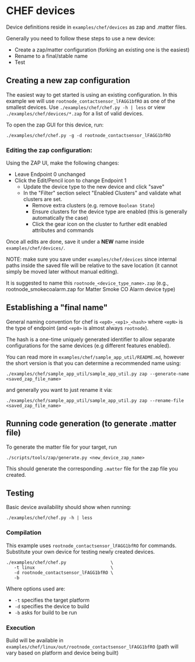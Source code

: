 # CHEF devices

Device definitions reside in `examples/chef/devices` as zap and .matter files.

Generally you need to follow these steps to use a new device:

-   Create a zap/matter configuration (forking an existing one is the easiest)
-   Rename to a final/stable name
-   Test

## Creating a new zap configuration

The easiest way to get started is using an existing configuration. In this
example we will use `rootnode_contactsensor_lFAGG1bfRO` as one of the smallest
devices. Use `./examples/chef/chef.py -h | less` or view
`./examples/chef/devices/*.zap` for a list of valid devices.

To open the zap GUI for this device, run:

```
./examples/chef/chef.py -g -d rootnode_contactsensor_lFAGG1bfRO
```

### Editing the zap configuration:

Using the ZAP UI, make the following changes:

-   Leave Endpoint 0 unchanged
-   Click the Edit/Pencil icon to change Endpoint 1
    -   Update the device type to the new device and click "save"
    -   In the "Filter" section select "Enabled Clusters" and validate what
        clusters are set.
        -   Remove extra clusters  (e.g. remove `Boolean State`)
        -   Ensure clusters for the device type are enabled (this is generally
            automatically the case)
        -   Click the gear icon on the cluster to further edit enabled
            attributes and commands

Once all edits are done, save it under a **NEW** name inside
`examples/chef/devices/`.

NOTE: make sure you save under `examples/chef/devices` since internal paths
inside the saved file will be relative to the save location (it cannot simply be
moved later without manual editing).

It is suggested to name this `rootnode_<device_type_name>.zap` (e.g., rootnode_smokecoalarm.zap for Matter Smoke CO Alarm device type)

## Establishing a "final name"

General naming convention for chef is `<ep0>_<ep1>_<hash>` where `<epN>` is the
type of endpoint (and `<ep0>` is almost always `rootnode`).

The hash is a one-time uniquely generated identifier to allow separate
configurations for the same devices (e.g different features enabled).

You can read more in `examples/chef/sample_app_util/README.md`, however the
short version is that you can determine a recommended name using:

```
./examples/chef/sample_app_util/sample_app_util.py zap --generate-name <saved_zap_file_name>
```

and generally you want to just rename it via:

```
./examples/chef/sample_app_util/sample_app_util.py zap --rename-file <saved_zap_file_name>
```

## Running code generation (to generate .matter file)

To generate the matter file for your target, run

```
./scripts/tools/zap/generate.py <new_device_zap_name>
```

This should generate the corresponding `.matter` file for the zap file you
created.

## Testing

Basic device availability should show when running:

```
./examples/chef/chef.py -h | less
```

### Compilation

This example uses `rootnode_contactsensor_lFAGG1bfRO` for commands. Substitute
your own device for testing newly created devices.

```
./examples/chef/chef.py                 \
   -t linux                             \
   -d rootnode_contactsensor_lFAGG1bfRO \
   -b
```

Where options used are:

-   `-t` specifies the target platform
-   `-d` specifies the device to build
-   `-b` asks for build to be run

### Execution

Build will be available in
`examples/chef/linux/out/rootnode_contactsensor_lFAGG1bfRO` (path will vary
based on platform and device being built)
